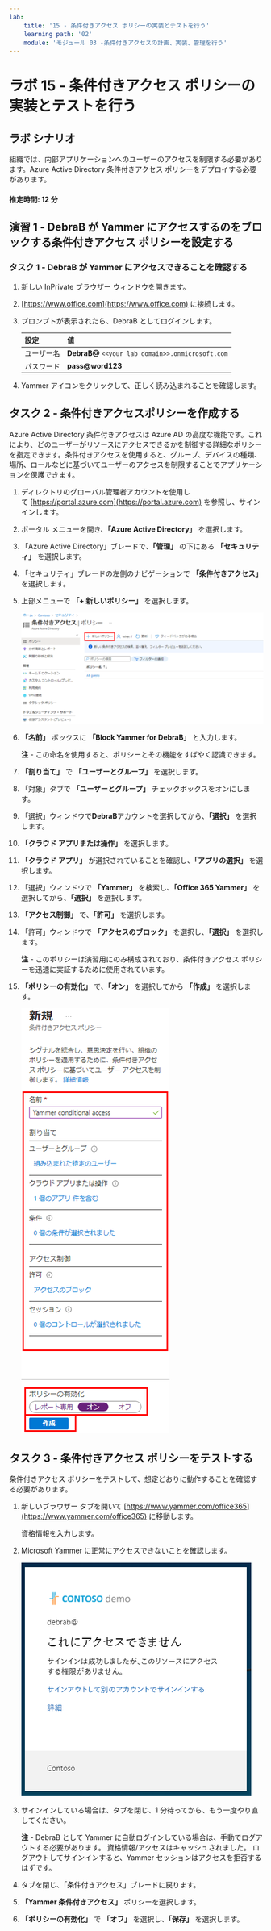 ```yaml
---
lab:
    title: '15 - 条件付きアクセス ポリシーの実装とテストを行う'
    learning path: '02'
    module: 'モジュール 03 -条件付きアクセスの計画、実装、管理を行う'
---
```


# ラボ 15 - 条件付きアクセス ポリシーの実装とテストを行う

## ラボ シナリオ

組織では、内部アプリケーションへのユーザーのアクセスを制限する必要があります。Azure Active Directory 条件付きアクセス ポリシーをデプロイする必要があります。

#### 推定時間: 12 分

## 演習 1 - DebraB が Yammer にアクセスするのをブロックする条件付きアクセス ポリシーを設定する

### タスク 1 - DebraB が Yammer にアクセスできることを確認する

1. 新しい InPrivate ブラウザー ウィンドウを開きます。
2. [https://www.office.com](https://www.office.com) に接続します。 
3. プロンプトが表示されたら、DebraB としてログインします。

    | 設定 | 値 |
    | :--- | :--- |
    | ユーザー名 | **DebraB@** `<<your lab domain>>.onmicrosoft.com` |
    | パスワード | **pass@word123** |
    
4. Yammer アイコンをクリックして、正しく読み込まれることを確認します。

## タスク 2 - 条件付きアクセスポリシーを作成する

Azure Active Directory 条件付きアクセスは Azure AD の高度な機能です。これにより、どのユーザーがリソースにアクセスできるかを制御する詳細なポリシーを指定できます。条件付きアクセスを使用すると、グループ、デバイスの種類、場所、ロールなどに基づいてユーザーのアクセスを制限することでアプリケーションを保護できます。

1. ディレクトリのグローバル管理者アカウントを使用して [https://portal.azure.com](https://portal.azure.com) を参照し、サインインします。

2. ポータル メニューを開き、**「Azure Active Directory」** を選択します。

3. 「Azure Active Directory」ブレードで、**「管理」** の下にある **「セキュリティ」** を選択します。

4. 「セキュリティ」ブレードの左側のナビゲーションで **「条件付きアクセス」** を選択します。

5. 上部メニューで **「+ 新しいポリシー」** を選択します。

    ![「新しいポリシー」が強調表示されている「条件付きアクセス」ブレードを表示している画面イメージ](./media/lp2-mod1-conditional-access-new-policy.png)

6. **「名前」** ボックスに **「Block Yammer for DebraB」** と入力します。

    **注** - この命名を使用すると、ポリシーとその機能をすばやく認識できます。

7. **「割り当て」** で **「ユーザーとグループ」** を選択します。

8. 「対象」タブで **「ユーザーとグループ」** チェックボックスをオンにします。

9. 「選択」ウィンドウで**DebraB**アカウントを選択してから、**「選択」** を選択します。

10. **「クラウド アプリまたは操作」** を選択します。

11. **「クラウド アプリ」** が選択されていることを確認し、**「アプリの選択」** を選択します。

12. 「選択」ウィンドウで **「Yammer」** を検索し、**「Office 365 Yammer」** を選択してから、**「選択」** を選択します。

13. **「アクセス制御」** で、**「許可」** を選択します。

14. 「許可」ウィンドウで **「アクセスのブロック」** を選択し、**「選択」** を選択します。

    **注** - このポリシーは演習用にのみ構成されており、条件付きアクセス ポリシーを迅速に実証するために使用されています。

15. **「ポリシーの有効化」** で、**「オン」** を選択してから **「作成」** を選択します。

    ![ポリシー設定が強調表示された新しい条件付きアクセス ポリシーを表示している画面イメージ](./media/lp2-mod3-create-conditional-access-policy.png)

## タスク 3 - 条件付きアクセス ポリシーをテストする

条件付きアクセス ポリシーをテストして、想定どおりに動作することを確認する必要があります。

1. 新しいブラウザー タブを開いて [https://www.yammer.com/office365](https://www.yammer.com/office365) に移動します。

     資格情報を入力します。
 
2. Microsoft Yammer に正常にアクセスできないことを確認します。

    ![条件付きアクセス ポリシーが有効になっているために、リソースへのアクセスがブロックされたことを表示している画面イメージ](./media/lp2-mod3-test-conditional-access-policy.png)

3. サインインしている場合は、タブを閉じ、1 分待ってから、もう一度やり直してください。
    
     **注** - DebraB として Yammer に自動ログインしている場合は、手動でログアウトする必要があります。  資格情報/アクセスはキャッシュされました。  ログアウトしてサインインすると、Yammer セッションはアクセスを拒否するはずです。

4. タブを閉じ、「条件付きアクセス」ブレードに戻ります。

5. **「Yammer 条件付きアクセス」** ポリシーを選択します。

6. **「ポリシーの有効化」** で **「オフ」** を選択し、**「保存」** を選択します。
